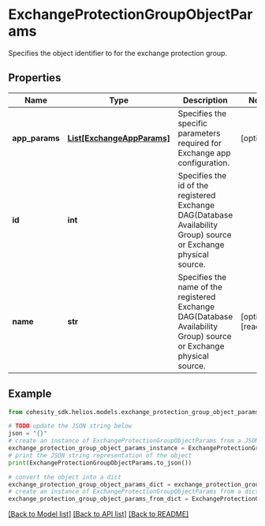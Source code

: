 # ExchangeProtectionGroupObjectParams

Specifies the object identifier to for the exchange protection group.

## Properties

Name | Type | Description | Notes
------------ | ------------- | ------------- | -------------
**app_params** | [**List[ExchangeAppParams]**](ExchangeAppParams.md) | Specifies the specific parameters required for Exchange app configuration. | [optional] 
**id** | **int** | Specifies the id of the registered Exchange DAG(Database Availability Group) source or Exchange physical source. | 
**name** | **str** | Specifies the name of the registered Exchange DAG(Database Availability Group) source or Exchange physical source. | [optional] [readonly] 

## Example

```python
from cohesity_sdk.helios.models.exchange_protection_group_object_params import ExchangeProtectionGroupObjectParams

# TODO update the JSON string below
json = "{}"
# create an instance of ExchangeProtectionGroupObjectParams from a JSON string
exchange_protection_group_object_params_instance = ExchangeProtectionGroupObjectParams.from_json(json)
# print the JSON string representation of the object
print(ExchangeProtectionGroupObjectParams.to_json())

# convert the object into a dict
exchange_protection_group_object_params_dict = exchange_protection_group_object_params_instance.to_dict()
# create an instance of ExchangeProtectionGroupObjectParams from a dict
exchange_protection_group_object_params_from_dict = ExchangeProtectionGroupObjectParams.from_dict(exchange_protection_group_object_params_dict)
```
[[Back to Model list]](../README.md#documentation-for-models) [[Back to API list]](../README.md#documentation-for-api-endpoints) [[Back to README]](../README.md)


